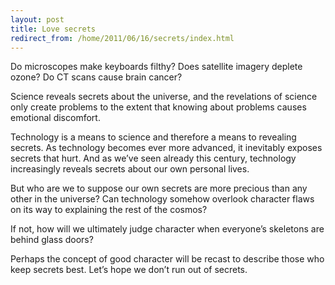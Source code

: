 ```yaml
---
layout: post
title: Love secrets
redirect_from: /home/2011/06/16/secrets/index.html
---
```

<p>Do microscopes make keyboards filthy?  Does satellite imagery deplete ozone?  Do CT scans cause brain cancer?</p>
<p>Science reveals secrets about the universe, and the revelations of science only create problems to the extent that knowing about problems causes emotional discomfort.</p>
<p>Technology is a means to science and therefore a means to revealing secrets. As technology becomes ever more advanced, it inevitably exposes secrets that hurt. And as we’ve seen already this century, technology increasingly reveals secrets about our own personal lives.</p>
<p>But who are we to suppose our own secrets are more precious than any other in the universe? Can technology somehow overlook character flaws on its way to explaining the rest of the cosmos?</p>
<p>If not, how will we ultimately judge character when everyone’s skeletons are behind glass doors?</p>
<p>Perhaps the concept of good character will be recast to describe those who keep secrets best. Let’s hope we don’t run out of secrets.</p>
